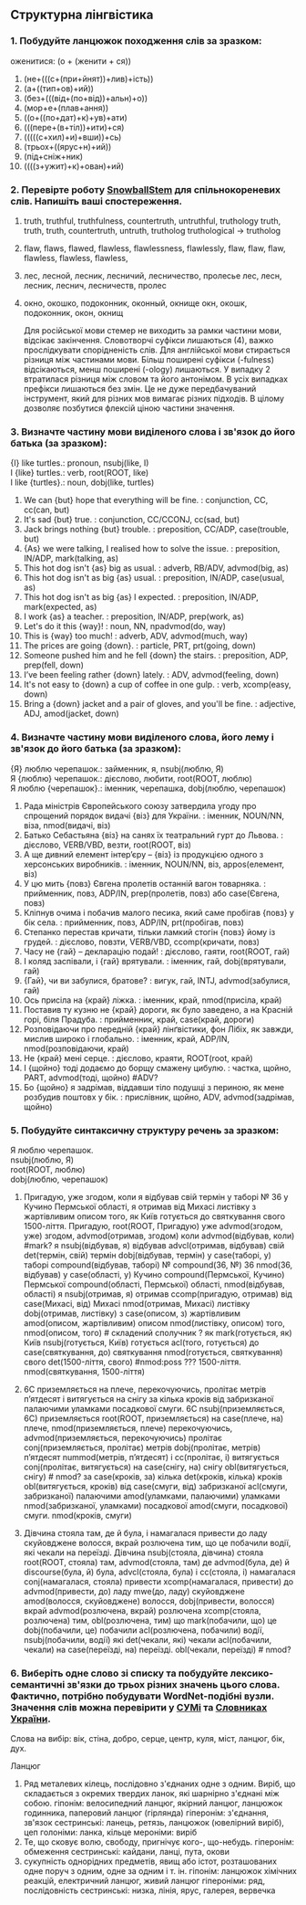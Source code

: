 ## Структурна лінгвістика

### 1. Побудуйте ланцюжок походження слів за зразком:

оженитися: (о + (женити + ся))

1. (не+(((с+(при+йнят))+лив)+ість))
2. (а+((тип+ов)+ий))
3. (без+(((від+(по+від))+альн)+о)) 
4. (мор+е+(плав+ання))
5. ((о+((по+дат)+к)+ув)+ати)
6. (((пере+(в+тіл))+ити)+ся)
7. (((((с+хил)+и)+вши))+сь)
8. (трьох+((ярус+н)+ий))
9. (під+сніж+ник)
10. ((((з+ужит)+к)+ован)+ий)

### 2. Перевірте роботу [SnowballStem](http://snowballstem.org/) для спільнокореневих слів. Напишіть ваші спостереження.

1. truth, truthful, truthfulness, countertruth, untruthful, truthology
	truth, truth, truth, countertruth, untruth, trutholog
	truthological -> trutholog
2. flaw, flaws, flawed, flawless, flawlessness, flawlessly,
	flaw, flaw, flaw, flawless, flawless, flawless,  
3. лес, лесной, лесник, лесничий, лесничество, пролесье
	лес, лесн, лесник, леснич, лесничеств, пролес
4. окно, окошко, подоконник, оконный, окнище
	окн, окошк, подоконник, окон, окнищ
	
	Для російської мови стемер не виходить за рамки частини мови, відсікає закінчення. 
	Словотворчі суфікси лишаються (4), важко прослідкувати спорідненість слів. 
	Для англійської мови стирається різниця між частинами мови. 
	Більш поширені суфікси (-fulness) відсікаються, менш поширені (-ology) лишаються. 
	У випадку 2 втратилася різниця між словом та його антонімом.
	В усіх випадках префікси лишаються без змін. 
	Це не дуже передбачуваний інструмент, який для різних мов вимагає різних підходів. В цілому дозволяє позбутися флексій ціною частини значення.

### 3. Визначте частину мови виділеного слова і зв'язок до його батька (за зразком):

{I} like turtles.: pronoun, nsubj(like, I)  
I {like} turtles.: verb, root(ROOT, like)  
I like {turtles}.: noun, dobj(like, turtles)


1. We can {but} hope that everything will be fine. : conjunction, CC, cc(can, but)
2. It's sad {but} true. : conjunction, CC/CCONJ, cc(sad, but)
3. Jack brings nothing {but} trouble. : preposition, CC/ADP, case(trouble, but)
4. {As} we were talking, I realised how to solve the issue. : preposition, IN/ADP, mark(talking, as)
5. This hot dog isn't {as} big as usual. : adverb, RB/ADV, advmod(big, as)
6. This hot dog isn't as big {as} usual. : preposition, IN/ADP, case(usual, as)
7. This hot dog isn't as big {as} I expected. : preposition, IN/ADP, mark(expected, as)
8. I work {as} a teacher. : preposition, IN/ADP, prep(work, as)
9. Let's do it this {way}! : noun, NN, npadvmod(do, way)
10. This is {way} too much! : adverb, ADV, advmod(much, way)
11. The prices are going {down}. : particle, PRT, prt(going, down)
12. Someone pushed him and he fell {down} the stairs. : preposition, ADP, prep(fell, down)
13. I’ve been feeling rather {down} lately. : ADV, advmod(feeling, down)
14. It's not easy to {down} a cup of coffee in one gulp. : verb, xcomp(easy, down) 
15. Bring a {down} jacket and a pair of gloves, and you'll be fine. : adjective, ADJ, amod(jacket, down)

### 4. Визначте частину мови виділеного слова, його лему і зв'язок до його батька (за зразком):

{Я} люблю черепашок.: займенник, я, nsubj(люблю, Я)  
Я {люблю} черепашок.: дієслово, любити, root(ROOT, люблю)  
Я люблю {черепашок}.: іменник, черепашка, dobj(люблю, черепашок)  

1. Рада міністрів Європейського союзу затвердила угоду про спрощений порядок видачі {віз} для України. : іменник, NOUN/NN, віза, nmod(видачі, віз) 
2. Батько Себастьяна {віз} на санях їх театральний гурт до Львова. : дієслово, VERB/VBD, везти, root(ROOT, віз)
3. А ще дивний елемент інтер’єру – {віз} із продукцією одного з херсонських виробників. : іменник, NOUN/NN, віз, appos(елемент, віз)
4. У цю мить {повз} Євгена пролетів останній вагон товарняка. : прийменник, повз, ADP/IN, prep(пролетів, повз) або case(Євгена, повз)
5. Кліпнув очима і побачив малого песика, який саме пробігав {повз} у бік села. : прийменник, повз, ADP/IN, prt(пробігав, повз)
6. Степанко перестав кричати, тільки ламкий стогін {повз} йому із грудей. : дієслово, повзти, VERB/VBD, ccomp(кричати, повз)
7. Часу не {гай} – декларацію подай! : дієслово, гаяти, root(ROOT, гай)
8. І коляд заспівали, і {гай} врятували. : іменник, гай, dobj(врятували, гай)
9. {Гай}, чи ви забулися, братове? : вигук, гай, INTJ, advmod(забулися, гай) 
10. Ось присіла на {край} ліжка. : іменник, край, nmod(присіла, край)
11. Поставив ту кузню не {край} дороги, як було заведено, а на Красній горі, біля Прадуба. : прийменник, край, case(край, дороги)
12. Розповідаючи про передній {край} лінґвістики, фон Лібіх, як завжди, мислив широко і глобально. : іменник, край, ADP/IN, nmod(розповідаючи, край)
13. Не {край} мені серце. : дієслово, краяти, ROOT(root, край)
14. І {щойно} тоді додаємо до борщу смажену цибулю. : частка, щойно, PART, advmod(тоді, щойно) #ADV?
15. Бо {щойно} я задрімав, віддавши тіло подушці з периною, як мене розбудив поштовх у бік. : прислівник, щойно, ADV, advmod(задрімав, щойно) 

### 5. Побудуйте синтаксичну структуру речень за зразком:

Я люблю черепашок.  
nsubj(люблю, Я)  
root(ROOT, люблю)  
dobj(люблю, черепашок)

1. Пригадую, уже згодом, коли я відбував свій термін у таборі № 36 у Кучино Пермської області, я отримав від Михасі листівку з жартівливим описом того, як Київ готується до святкування свого 1500-ліття.
Пригадую,		root(ROOT, Пригадую)
уже 			advmod(згодом, уже) 
згодом,			advmod(отримав, згодом)
коли 			advmod(відбував, коли) #mark?
я 				nsubj(відбував, я)
відбував 		advcl(отримав, відбував)
свій 			det(термін, свій)
термін 			dobj(відбував, термін)
у 				case(таборі, у)
таборі 			compound(відбував, таборі)
№ 				compound(36, №)
36 				nmod(36, відбував)
у 				case(області, у)
Кучино 			compound(Пермської, Кучино)
Пермської 		compound(області, Пермської)
області, 		nmod(відбував, області)
я 				nsubj(отримав, я)
отримав			ccomp(пригадую, отримав)
від 			case(Михасі, від)
Михасі 			nmod(отримав, Михасі)
листівку 		dobj(отримав, листівку)
з 				case(описом, з)
жартівливим 	amod(описом, жартівливим)
описом 			nmod(листівку, описом)
того, 			nmod(описом, того) # складений сполучник ?
як 				mark(готується, як) 
Київ 			nsubj(готується, Київ)
готується 		acl(того, готується)
до 				case(святкування, до)
святкування 	nmod(готується, святкування)
свого 			det(1500-ліття, свого) #nmod:poss ???
1500-ліття.		nmod(святкування, 1500-ліття)


2. 6C приземляється на плече, перекочуючись, пролітає метрів п’ятдесят і витягується на снігу за кілька кроків від забризканої палаючими уламками посадкової смуги.
6C 				nsubj(приземляється, 6C)
приземляється 	root(ROOT, приземляється)
на 				case(плече, на)
плече, 			nmod(приземляється, плече)
перекочуючись, 	advmod(приземляється, перекочуючись)
пролітає 		conj(приземляється, пролітає)
метрів 			dobj(пролітає, метрів)
п’ятдесят 		nummod(метрів, п’ятдесят)
і 				cc(пролітає, i)
витягується 	conj(пролітає, витягується)
на 				case(снігу, на)
снігу 			obl(витягується, снігу) # nmod?
за 				case(кроків, за)
кілька 			det(кроків, кілька)
кроків 			obl(витягується, кроків)
від 			case(смуги, від)
забризканої 	acl(смуги, забризканої)
палаючими 		amod(уламками, палаючими)
уламками 		nmod(забризканої, уламками)
посадкової 		amod(смуги, посадкової)
смуги.			nmod(кроків, смуги)


3. Дівчина стояла там, де й була, і намагалася привести до ладу скуйовджене волосся, вкрай розлючена тим, що це побачили водії, які чекали на переїзді.
Дівчина 		nsubj(стояла, дівчина)
стояла 			root(ROOT, стояла)
там, 			advmod(стояла, там)
де 				advmod(була, де)
й 				discourse(була, й)
була, 			advcl(стояла, була)
і 				сс(стояла, і)
намагалася 		conj(намагалася, стояла)
привести 		xcomp(намагалася, привести)
до 				advmod(привести, до)
ладу 			mwe(до, ладу)
скуйовджене 	amod(волосся, скуйовджене)
волосся, 		dobj(привести, волосся)
вкрай 			advmod(розлючена, вкрай)
розлючена 		xcomp(стояла, розлючена)
тим, 			obl(розлючена, тим)
що 				mark(побачили, що) 
це 				dobj(побачили, це)
побачили		acl(розлючена, побачили) 
водії, 			nsubj(побачили, водії)
які 			det(чекали, які)
чекали			acl(побачили, чекали)
на 				case(переїзді, на)
переїзді.		obl(чекали, переїзді) # nmod?


### 6. Виберіть одне cлово зі списку та побудуйте лексико-семантичні зв'язки до трьох різних значень цього слова. Фактично, потрібно побудувати WordNet-подібні вузли. Значення слів можна перевірити у [СУМі](http://sum.in.ua/) та [Словниках України](http://lcorp.ulif.org.ua/dictua/).

Слова на вибір: вік, стіна, добро, серце, центр, куля, міст, ланцюг, бік, дух.


Ланцюг
1. Ряд металевих кілець, послідовно з'єднаних одне з одним. Виріб, що складається з окремих твердих ланок, які шарнірно з'єднані між собою.
гіпонім: велосипедний ланцюг, якірний ланцюг, ланцюжок годинника, паперовий ланцюг (гірлянда)
гіперонім: з'єднання, зв'язок
сестринські: ланець, ретязь, ланцюжок (ювелірний виріб), цеп
голоніми: ланка, кільце
мероніми: виріб 
2. Те, що сковує волю, свободу, пригнічує кого-, що-небудь. 
гіперонім: обмеження
сестринські: кайдани, ланці, пута, окови
3. сукупність однорідних предметів, явищ або істот, розташованих одне поруч з одним, одне за одним і т. ін.
гіпонім: ланцюжок хімічних реакцій, електричний ланцюг, живий ланцюг 
гіпероніми: ряд, послідовність
сестринські: низка, лінія, ярус, галерея, вервечка



